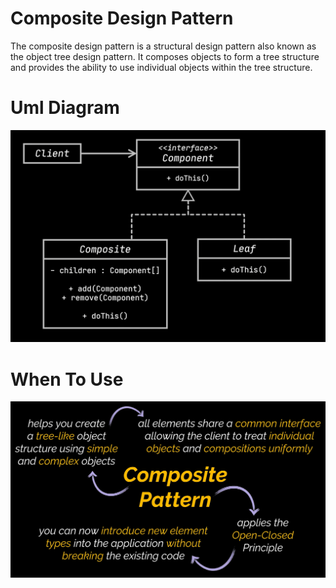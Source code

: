 # Composite Design Pattern

The composite design pattern is a structural design pattern also known as the object tree design pattern. It composes objects to form a tree structure and provides the ability to use individual objects within the tree structure.

# Uml Diagram

![diagra](./images/diagram.png)


# When To Use

![usage](./images/usage.png)